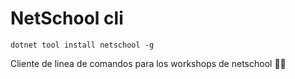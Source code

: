 # NetSchool cli


```
dotnet tool install netschool -g
```

Cliente de linea de comandos para los workshops de netschool 👨‍💻